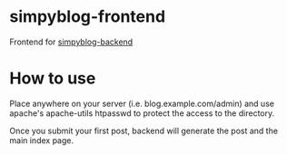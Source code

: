 # simpyblog-frontend
Frontend for [simpyblog-backend](https://github.com/invizus/simpyblog-backend)

# How to use
Place anywhere on your server (i.e. blog.example.com/admin) and use apache's apache-utils htpasswd to protect the access to the directory.

Once you submit your first post, backend will generate the post and the main index page.

